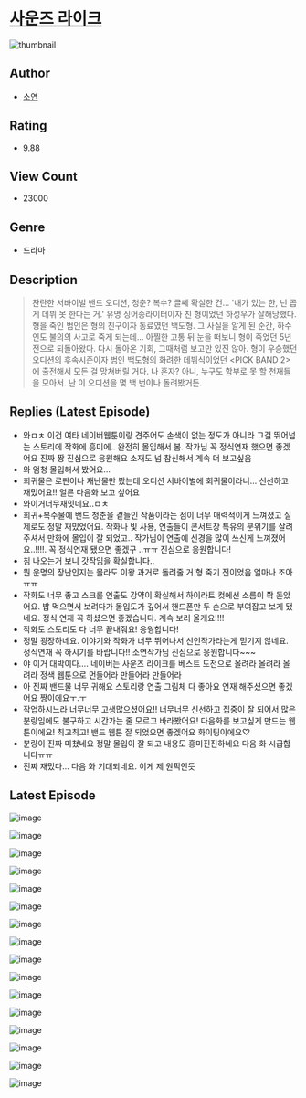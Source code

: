# [사운즈 라이크](https://comic.naver.com/challenge/list?titleId=810301)
![thumbnail](https://image-comic.pstatic.net/user_contents_data/challenge_comic/2023/05/23/275633/upload_3847254087098917681_480x623.jpeg)

## Author
- [소연](https://comic.naver.com/artistTitle?id=275633)

## Rating
- 9.88

## View Count
- 23000

## Genre
- 드라마

## Description
> 찬란한 서바이벌 밴드 오디션, 청춘? 복수? 글쎄 확실한 건... '내가 있는 한, 넌 곱게 데뷔 못 한다는 거.' 유명 싱어송라이터이자 친 형이었던 하성우가 살해당했다. 형을 죽인 범인은 형의 친구이자 동료였던 백도형. 그 사실을 알게 된 순간, 하수인도 불의의 사고로 죽게 되는데... 아찔한 고통 뒤 눈을 떠보니 형이 죽었던 5년 전으로 되돌아왔다. 다시 돌아온 기회, 그때처럼 보고만 있진 않아. 형이 우승했던 오디션의 후속시즌이자 범인 백도형의 화려한 데뷔식이었던 <PICK BAND 2>에 출전해서 모든 걸 망쳐버릴 거다. 나 혼자? 아니, 누구도 함부로 못 할 천재들을 모아서. 난 이 오디션을 몇 백 번이나 돌려봤거든.

## Replies (Latest Episode)
- 와ㅁㅊ 이건 여타 네이버웹툰이랑 견주어도 손색이 없는 정도가 아니라 그걸 뛰어넘는 스토리에 작화에 흥미에.. 완전히 몰입해서 봄. 작가님 꼭 정식연재 했으면 좋겠어요 진짜 짱 진심으로 응원해요 소재도 넘 참신해서 계속 더 보고싶음
- 와 엄청 몰입해서 봤어요…
- 회귀물은 로판이나 재난물만 봤는데 오디션 서바이벌에 회귀물이라니… 신선하고 재밌어요!! 얼른 다음화 보고 싶어요
- 와이거너무재밋네요..ㅁㅊ
- 회귀+복수물에 밴드 청춘을 곁들인 작품이라는 점이 너무 매력적이게 느껴졌고 실제로도 정말 재밌었어요. 작화나 빛 사용, 연출들이 콘서트장 특유의 분위기를 살려주셔서 만화에 몰입이 잘 되었고.. 작가님이 연출에 신경을 많이 쓰신게 느껴졌어요..!!!!. 꼭 정식연재 됐으면 좋겠구 ..ㅠㅠ 진심으로 응원합니다!
- 침 나오는거 보니 갓작임을 확실합니다..
- 뭔 운명의 장난인지는 몰라도 이왕 과거로 돌려줄 거 형 죽기 전이었음 얼마나 조아ㅠㅠ
- 작화도 너무 좋고 스크롤 연출도 강약이 확실해서 하이라트 컷에선 소름이 쫙 돋았어요. 밥 먹으면서 보려다가 몰입도가 깊어서 핸드폰만 두 손으로 부여잡고 보게 됐네요. 정식 연재 꼭 하셨으면 좋겠습니다. 계속 보러 올게요!!!!
- 작화도 스토리도 다 너무 끝내줘요! 응웡합니다!
- 정말 굉장하네요. 이야기와 작화가 너무 뛰어나서 신인작가라는게 믿기지 않네요. 정식연재 꼭 하시기를 바랍니다!! 소연작가님 진심으로 응원합니다~~~
- 야 이거 대박이다…. 네이버는 사운즈 라이크를 베스트 도전으로 올려라 올려라 올려라 정색 웹툰으로 먼들어라 만들어라 만들어라
- 아 진짜 밴드물 너무 귀해요 스토리랑 연출 그림체 다 좋아요 연재 해주셨으면 좋겠어요 짱이에요ㅜ.ㅜ
- 작업하시느라 너무너무 고생많으셨어요!! 너무너무 신선하고 집중이 잘 되어서 많은 분량임에도 불구하고 시간가는 줄 모르고 바라봤어요! 다음화를 보고싶게 만드는 웹툰이에요! 최고최고! 밴드 웹툰 잘 되었으면 좋겠어요 화이팅이에요♡
- 분량이 진짜 미쳤네요 정말 몰입이 잘 되고 내용도 흥미진진하네요 다음 화 시급합니다ㅠㅠ
- 진짜 재밌다... 다음 화 기대되네요. 이게 제 원픽인듯

## Latest Episode
![image](https://image-comic.pstatic.net/user_contents_data/challenge_comic/2023/05/23/275633/upload_3762252143759143733.jpeg)

![image](https://image-comic.pstatic.net/user_contents_data/challenge_comic/2023/05/23/275633/upload_3847312356165103972.jpeg)

![image](https://image-comic.pstatic.net/user_contents_data/challenge_comic/2023/05/23/275633/upload_7363492474509484641.jpeg)

![image](https://image-comic.pstatic.net/user_contents_data/challenge_comic/2023/05/23/275633/upload_3919592065144665956.jpeg)

![image](https://image-comic.pstatic.net/user_contents_data/challenge_comic/2023/05/23/275633/upload_7161630930706315572.jpeg)

![image](https://image-comic.pstatic.net/user_contents_data/challenge_comic/2023/05/23/275633/upload_7149801104633718073.jpeg)

![image](https://image-comic.pstatic.net/user_contents_data/challenge_comic/2023/05/23/275633/upload_3919648122333390133.jpeg)

![image](https://image-comic.pstatic.net/user_contents_data/challenge_comic/2023/05/23/275633/upload_7234297474569025894.jpeg)

![image](https://image-comic.pstatic.net/user_contents_data/challenge_comic/2023/05/23/275633/upload_3545002754997039462.jpeg)

![image](https://image-comic.pstatic.net/user_contents_data/challenge_comic/2023/05/23/275633/upload_7003714470831940453.jpeg)

![image](https://image-comic.pstatic.net/user_contents_data/challenge_comic/2023/05/23/275633/upload_3545519512624445540.jpeg)

![image](https://image-comic.pstatic.net/user_contents_data/challenge_comic/2023/05/23/275633/upload_7003159205299512421.jpeg)

![image](https://image-comic.pstatic.net/user_contents_data/challenge_comic/2023/05/23/275633/upload_7147551487499252579.jpeg)

![image](https://image-comic.pstatic.net/user_contents_data/challenge_comic/2023/05/23/275633/upload_3486458347840234852.jpeg)

![image](https://image-comic.pstatic.net/user_contents_data/challenge_comic/2023/05/23/275633/upload_3618467689542006886.jpeg)

![image](https://image-comic.pstatic.net/user_contents_data/challenge_comic/2023/05/23/275633/upload_3846747405495133285.jpeg)
